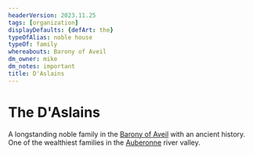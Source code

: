 ```yaml
---
headerVersion: 2023.11.25
tags: [organization]
displayDefaults: {defArt: the}
typeOfAlias: noble house
typeOf: family
whereabouts: Barony of Aveil
dm_owner: mike
dm_notes: important
title: D'Aslains
---
```

# The D'Aslains

A longstanding noble family in the [Barony of Aveil](<../../gazetteer/greater-sembara/sembara/barony-of-aveil/barony-of-aveil.md>) with an ancient history. One of the wealthiest families in the [Auberonne](<../../gazetteer/greater-sembara/rivers/wistel-enst-watershed/auberonne.md>) river valley.

